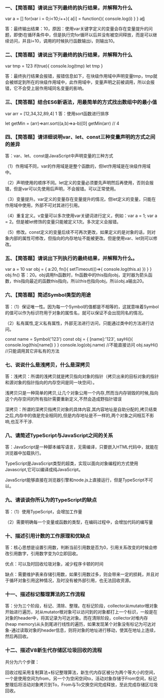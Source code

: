 ### 一、【简答题】请说出下列最终的执行结果，并解释为什么
var a = []
for(var i = 0;i<10;i++){
    a[i] = function(){
        console.log(i)
    }
}
a[6]()

答：最终输出结果：10，原因：使用var关键字定义的变量会存在变量提升的问题，即使i在循环条件中，但是执行完for循环以后并没有被空间释放，而是可以继续访问，并且i=10，调用的时候执行函数输出i，则输出10。

### 二、【简答题】请说出下列最终的执行结果，并解释为什么
var tmp = 123
if(true){
    console.log(tmp)
    let tmp
}

答：最终执行结果会报错，报错信息如下，在块级作用域中声明变量tmp，tmp就会被绑定到所在的块级作用域中，此作用域中，变量声明之前被调用，所以会报错，它不会受上层作用域同名变量的影响。

### 三、【简答题】结合ES6新语法，用最简单的方式找出数组中的最小值
var arr = [12,34,32,89,4]
1
答：使用sort函数进行排序

let getMin = (arr)=>arr.sort((a,b)=>a-b)[0]
getMin(arr) // 4
### 四、【简答题】请详细说明var、let、const三种变量声明的方式之间的差异
答：var、let、const是JavaScript中声明变量的三种方式

（1）作用域不同，var的作用域是是整个函数的，但let作用域是在块级作用域中。

（2）声明使用的顺序不同。let定义的变量必须要先声明然后再使用，否则会报错，但是var可以先使用后声明，不会报错。可以正常使用。

（3）变量提升。var定义的变量存在变量提升的情况，但let定义的变量，只能在作用域中使用，外部不可对其进行引用。

（4）重复定义。v变量可以多次使用var关键词进行定义，例如：var a = 1; var a = 2。但是被let修饰的变量只能被定义1次。多次定义会报错。

（5）修改。const定义的变量后续不可再次更改，如果定义的是对象的话，则对象内部的属性可修改，但指向的内存地址不能被更改。但是使用var、let则可以修改。

### 五、【简答题】请说出下列执行的最终结果，并解释为什么。
var a = 10
var obj = {
    a:20,
    fn(){
        setTimeout(()=>{
            console.log(this.a)
        })
    }
}
obj.fn()
答：20。obj调用fn函数时，fn函数中的this指向obj，定时器为箭头函数，this指向最近的函数this指向，所以this也指向obj，所以obj.a输出20。

### 六、【简答题】简述Symbol类型的用途
答：（1）保证唯一性。因为每一个Symbol的值都是不相等的，这就意味着Symbol的值可以作为标识符用于对象的属性名，就可以保证不会出现同名的情况。

（2）私有属性,定义私有属性，外部无法进行访问，只能通过类中的方法进行访问。

const name = Symbol('123')
const obj = {
    [name]:'123',
    sayHi(){
        console.log(this[name])
    }
}
console.log(obj.name) //不能直接访问
obj.sayHi() //只能调用其它非私有的方法
### 七、说说什么是浅拷贝，什么是深拷贝
答：浅拷贝：所谓的浅拷贝就是拷贝指向对象的指针（拷贝出来的目标对象的指针和源对象的指针指向的内存空间是同一块空间）。

浅拷贝只是一种简单的拷贝,让几个对象公用一个内存,然而当内存销毁的时候,指向这个内存空间的所有指针需要重新定义,不然会造成野指针错误

深拷贝：所谓的深拷贝指拷贝对象的具体内容,其内容地址是自助分配的,拷贝结束之后,内存中的值是完全相同的,但是内存地址是不一样的,两个对象之间相互不影响,也互不干涉.

### 八、请简述TypeScript与JavaScript之间的关系
答：JavaScript是一种脚本编写语言，无需编译，只要嵌入HTML代码中，就能在浏览器中加载执行。

TypeScript是JavaScript类型的超类，实现以面向对象编程的方式使用Javascript,它可以编译成纯JavaScript。

JavaScript能够直接在浏览器引擎和node.js上直接运行，但是TypeScript不可以。

### 九、请谈谈你所认为的TypeScript的缺点
答：（1）使用TypeScript，会增加工作量

（2）需要明确每一个变量或函数的类型，在编码过程中，会增加代码的编写量

### 十、描述引用计数的工作原理和优缺点
答：核心思想是设置引用数，判断当前引用数是否为0，引用关系改变的时候会修改引用数字，引用数字变为0立即回收。

优点：可以及时回收垃圾对象，减少程序卡顿的时间

缺点：需要维护表来存储引用数，如果引用数过多，则会带来一定的损耗，并且对于循环对象引用这种情况，及时没有被外部引用，也无法回收资源。

### 十一、描述标记整理算法的工作流程
答：分为三个阶段，标记、清除、整理。在标记阶段，collector从mutator根对象开始进行遍历，对从mutator根对象可以访问到的对象都打上一个标识，一般是在对象的header中，将其记录为可达对象。而在清除阶段，collector对堆内存(heap memory)从头到尾进行线性的遍历，如果发现某个对象没有标记为可达对象-通过读取对象的header信息，则将对象的地址进行移动，使其在地址上连续，然后再回收。

### 十二、描述V8新生代存储区垃圾回收的流程
共分为六个步骤：

回收过程采用复制算法+标记整理算法，新生代内存区被分为两个等大小的空间，一个是使用空间为from，另一个为空闲空间to，活动对象存储于From空间，标记整理后将活动对象拷贝到To，From与To交换空间完成释放，至此完成存储区垃圾回收。